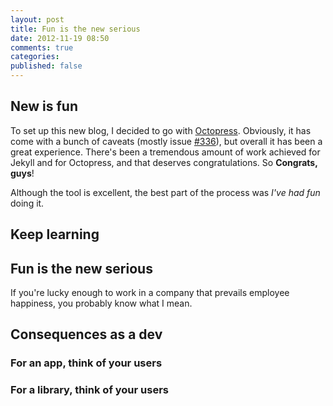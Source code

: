 ```yaml
---
layout: post
title: Fun is the new serious
date: 2012-11-19 08:50
comments: true
categories:
published: false
---
```


## New is fun

To set up this new blog, I decided to go with [Octopress](http://octopress.org).
Obviously, it has come with a bunch of caveats (mostly issue [#336](https://github.com/imathis/octopress/issues/336)),
but overall it has been a great experience.
There's been a tremendous amount of work achieved for Jekyll and for Octopress, and that deserves congratulations.
So __Congrats, guys__!

Although the tool is excellent, the best part of the process was _I've had fun_ doing it.


## Keep learning



## Fun is the new serious

If you're lucky enough to work in a company that prevails employee happiness, you probably know what I mean.

## Consequences as a dev

### For an app, think of your users

### For a library, think of your users

